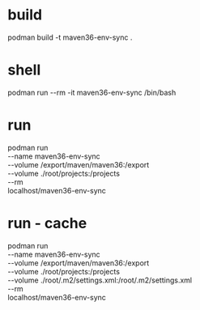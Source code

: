 # build
podman build -t maven36-env-sync .

# shell
podman run --rm -it maven36-env-sync /bin/bash

# run
podman run \
--name maven36-env-sync \
--volume /export/maven/maven36:/export \
--volume ./root/projects:/projects \
--rm \
localhost/maven36-env-sync

# run - cache
podman run \
--name maven36-env-sync \
--volume /export/maven/maven36:/export \
--volume ./root/projects:/projects \
--volume ./root/.m2/settings.xml:/root/.m2/settings.xml \
--rm \
localhost/maven36-env-sync
